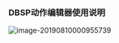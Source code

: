 ### DBSP动作编辑器使用说明



![image-20190810000955739](/Users/James.Young/Documents/GitHub/servo-tech-doc/uart/images/image-20190810000955739.png)



